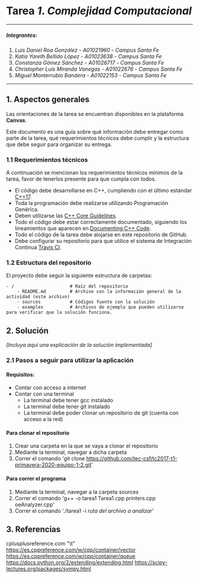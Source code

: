 # Tarea *1*. *Complejidad Computacional*

---

##### Integrantes:
1. *Luis Daniel Roa González* - *A01021960* - *Campus Santa Fe*
2. *Katia Yareth Bellido López* - *A01023638* - *Campus Santa Fe*
3. *Constanza Gómez Sánchez* - *A01026717* - *Campus Santa Fe*
4. *Christopher Luis Miranda Vanegas* - *A01022676* - *Campus Santa Fe*
5. *Miguel Monterrubio Bandera* - *A01022153* - *Campus Santa Fe*

---
## 1. Aspectos generales

Las orientaciones de la tarea se encuentran disponibles en la plataforma **Canvas**.

Este documento es una guía sobre qué información debe entregar como parte de la tarea, qué requerimientos técnicos debe cumplir y la estructura que debe seguir para organizar su entrega.


### 1.1 Requerimientos técnicos

A continuación se mencionan los requerimientos técnicos mínimos de la tarea, favor de tenerlos presente para que cumpla con todos.

* El código debe desarrollarse en C++, cumpliendo con el último estándar [C++17](https://isocpp.org/std/the-standard).
* Toda la programación debe realizarse utilizando Programación Genérica.
* Deben utilizarse las [C++ Core Guidelines](https://github.com/isocpp/CppCoreGuidelines/blob/master/CppCoreGuidelines.md).
* Todo el código debe estar correctamente documentado, siguiendo los lineamientos que aparecen en [Documenting C++ Code](https://developer.lsst.io/cpp/api-docs.html).
* Todo el código de la tarea debe alojarse en este repositorio de GitHub.
* Debe configurar su repositorio para que utilice el sistema de Integración Continua [Travis CI](https://travis-ci.org/).

### 1.2 Estructura del repositorio

El proyecto debe seguir la siguiente estructura de carpetas:
```
- / 			        # Raíz del repositorio
    - README.md			# Archivo con la información general de la actividad (este archivo)
    - sources  			# Códigos fuente con la solución
    - examples			# Archivos de ejemplo que pueden utilizarse para verificar que la solución funciona.
```

## 2. Solución

*[Incluya aquí una explicación de la solución implementada]*

### 2.1 Pasos a seguir para utilizar la aplicación

#### Requisitos:

* Contar con acceso a internet
* Contar con una terminal
	* La terminal debe tener gcc instalado
	* La terminal debe tener git instalado
	* La terminal debe poder clonar un repositorio de git (cuenta con acceso a la red)

#### Para clonar el repositorio
1. Crear una carpeta en la que se vaya a clonar el repositorio
2. Mediante la terminal, navegar a dicha carpeta
3. Correr el comando 'git clone https://github.com/tec-csf/tc2017-t1-primavera-2020-equipo-1-2.git'

#### Para correr el programa
1. Mediante la terminal, navegar a la carpeta sources
2. Correr el comando 'g++ -o tarea1 Tarea1.cpp printers.cpp oeAnalyzer.cpp'
3. Correr el comando './tarea1 -i *ruta del archivo a analizar*'

## 3. Referencias
cplusplusreference.com "\t"
https://es.cppreference.com/w/cpp/container/vector
https://es.cppreference.com/w/cpp/container/queue
https://docs.python.org/2/extending/extending.html
https://scipy-lectures.org/packages/sympy.html

